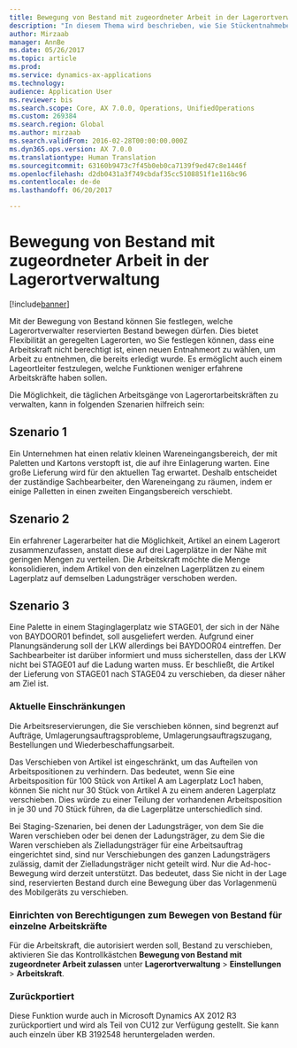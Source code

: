 ```yaml
---
title: Bewegung von Bestand mit zugeordneter Arbeit in der Lagerortverwaltung
description: "In diesem Thema wird beschrieben, wie Sie Stückentnahmebestätigung über ein mobiles Gerät einrichten und anwenden."
author: Mirzaab
manager: AnnBe
ms.date: 05/26/2017
ms.topic: article
ms.prod: 
ms.service: dynamics-ax-applications
ms.technology: 
audience: Application User
ms.reviewer: bis
ms.search.scope: Core, AX 7.0.0, Operations, UnifiedOperations
ms.custom: 269384
ms.search.region: Global
ms.author: mirzaab
ms.search.validFrom: 2016-02-28T00:00:00.000Z
ms.dyn365.ops.version: AX 7.0.0
ms.translationtype: Human Translation
ms.sourcegitcommit: 63160b9473c7f45b0eb0ca7139f9ed47c8e1446f
ms.openlocfilehash: d2db0431a3f749cbdaf35cc5108851f1e116bc96
ms.contentlocale: de-de
ms.lasthandoff: 06/20/2017

---
```


# <a name="movement-of-inventory-with-associated-work-in-warehouse-management"></a>Bewegung von Bestand mit zugeordneter Arbeit in der Lagerortverwaltung

[!include[banner](../includes/banner.md)]

Mit der Bewegung von Bestand können Sie festlegen, welche Lagerortverwalter reservierten Bestand bewegen dürfen. Dies bietet Flexibilität an geregelten Lagerorten, wo Sie festlegen können, dass eine Arbeitskraft nicht berechtigt ist, einen neuen Entnahmeort zu wählen, um Arbeit zu entnehmen, die bereits erledigt wurde. Es ermöglicht auch einem Lageortleiter festzulegen, welche Funktionen weniger erfahrene Arbeitskräfte haben sollen.

Die Möglichkeit, die täglichen Arbeitsgänge von Lagerortarbeitskräften zu verwalten, kann in folgenden Szenarien hilfreich sein:

## <a name="scenario-1"></a>Szenario 1
Ein Unternehmen hat einen relativ kleinen Wareneingangsbereich, der mit Paletten und Kartons verstopft ist, die auf ihre Einlagerung warten. Eine große Lieferung wird für den aktuellen Tag erwartet. Deshalb entscheidet der zuständige Sachbearbeiter, den Wareneingang zu räumen, indem er einige Palletten in einen zweiten Eingangsbereich verschiebt.

## <a name="scenario-2"></a>Szenario 2
Ein erfahrener Lagerarbeiter hat die Möglichkeit, Artikel an einem Lagerort zusammenzufassen, anstatt diese auf drei Lagerplätze in der Nähe mit geringen Mengen zu verteilen. Die Arbeitskraft möchte die Menge konsolidieren, indem Artikel von den einzelnen Lagerplätzen zu einem Lagerplatz auf demselben Ladungsträger verschoben werden.

## <a name="scenario-3"></a>Szenario 3
Eine Palette in einem Staginglagerplatz wie STAGE01, der sich in der Nähe von BAYDOOR01 befindet, soll ausgeliefert werden. Aufgrund einer Planungsänderung soll der LKW allerdings bei BAYDOOR04 eintreffen. Der Sachbearbeiter ist darüber informiert und muss sicherstellen, dass der LKW nicht bei STAGE01 auf die Ladung warten muss. Er beschließt, die Artikel der Lieferung von STAGE01 nach STAGE04 zu verschieben, da dieser näher am Ziel ist.

### <a name="current-limitations"></a>Aktuelle Einschränkungen

Die Arbeitsreservierungen, die Sie verschieben können, sind begrenzt auf Aufträge, Umlagerungsauftragsprobleme, Umlagerungsauftragszugang, Bestellungen und Wiederbeschaffungsarbeit.

Das Verschieben von Artikel ist eingeschränkt, um das Aufteilen von Arbeitspositionen zu verhindern. Das bedeutet, wenn Sie eine Arbeitsposition für 100 Stück von Artikel A am Lagerplatz Loc1 haben, können Sie nicht nur 30 Stück von Artikel A zu einem anderen Lagerplatz verschieben. Dies würde zu einer Teilung der vorhandenen Arbeitsposition in je 30 und 70 Stück führen, da die Lagerplätze unterschiedlich sind.

Bei Staging-Szenarien, bei denen der Ladungsträger, von dem Sie die Waren verschieben oder bei denen der Ladungsträger, zu dem Sie die Waren verschieben als Zielladungsträger für eine Arbeitsauftrag eingerichtet sind, sind nur Verschiebungen des ganzen Ladungsträgers zulässig, damit der Zielladungsträger nicht geteilt wird.
Nur die Ad-hoc-Bewegung wird derzeit unterstützt. Das bedeutet, dass Sie nicht in der Lage sind, reservierten Bestand durch eine Bewegung über das Vorlagenmenü des Mobilgeräts zu verschieben.

### <a name="set-up-the-permission-to-move-reserved-inventory-for-individual-workers"></a>Einrichten von Berechtigungen zum Bewegen von Bestand für einzelne Arbeitskräfte

Für die Arbeitskraft, die autorisiert werden soll, Bestand zu verschieben, aktivieren Sie das Kontrollkästchen **Bewegung von Bestand mit zugeordneter Arbeit zulassen** unter **Lagerortverwaltung** > **Einstellungen** > **Arbeitskraft**.  

### <a name="backported"></a>Zurückportiert

Diese Funktion wurde auch in Microsoft Dynamics AX 2012 R3 zurückportiert und wird als Teil von CU12 zur Verfügung gestellt.
Sie kann auch einzeln über KB 3192548 heruntergeladen werden. 


